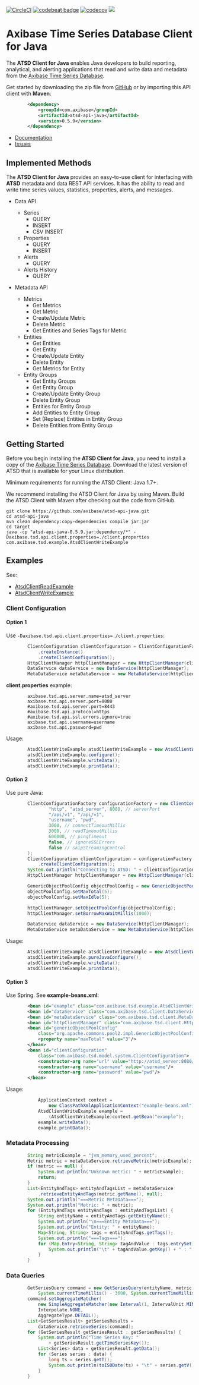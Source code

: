 [![CircleCI](https://circleci.com/gh/axibase/atsd-api-java.svg?style=svg)](https://circleci.com/gh/axibase/atsd-api-java) [![codebeat badge](https://codebeat.co/badges/0d0339b4-9155-4484-8dc6-9bfdf8cc4d09)](https://codebeat.co/projects/github-com-axibase-atsd-api-java) [![codecov](https://codecov.io/gh/axibase/atsd-api-java/branch/master/graph/badge.svg)](https://codecov.io/gh/axibase/atsd-api-java)  [![](https://maven-badges.herokuapp.com/maven-central/com.axibase/atsd-api-java/badge.svg)](https://mvnrepository.com/artifact/com.axibase/atsd-api-java/) 

# Axibase Time Series Database Client for Java

The **ATSD Client for Java** enables Java developers to build reporting, analytical, and alerting applications that read and write data and metadata from the
[Axibase Time Series Database][atsd].

Get started by downloading the zip file from [GitHub][atsd-zip] or by importing this API client with **Maven**:

```xml
        <dependency>
            <groupId>com.axibase</groupId>
            <artifactId>atsd-api-java</artifactId>
            <version>0.5.9</version>
        </dependency>
```

* [Documentation][atsd-api]
* [Issues][atsd-issues]

## Implemented Methods

The **ATSD Client for Java** provides an easy-to-use client for interfacing with **ATSD** metadata and data REST API services.
It has the ability to read and write time series values, statistics, properties, alerts, and messages.

- Data API
    - Series
        - QUERY
        - INSERT
        - CSV INSERT
    - Properties
        - QUERY
        - INSERT
    - Alerts
        - QUERY
    - Alerts History
        - QUERY

- Metadata API
    - Metrics
        - Get Metrics
        - Get Metric
        - Create/Update Metric
        - Delete Metric  
        - Get Entities and Series Tags for Metric
    - Entities
        - Get Entities
        - Get Entity
        - Create/Update Entity
        - Delete Entity
        - Get Metrics for Entity
    - Entity Groups
        - Get Entity Groups
        - Get Entity Group
        - Create/Update Entity Group
        - Delete Entity Group
        - Entities for Entity Group
        - Add Entities to Entity Group
        - Set (Replace) Entities in Entity Group
        - Delete Entities from Entity Group


## Getting Started
Before you begin installing the **ATSD Client for Java**, you need to install a copy of the [Axibase Time Series Database][atsd].
Download the latest version of ATSD that is available for your Linux distribution.

Minimum requirements for running the ATSD Client: Java 1.7+.

We recommend installing the ATSD Client for Java by using Maven. Build the ATSD Client with
Maven after checking out the code from GitHub.

```
git clone https://github.com/axibase/atsd-api-java.git
cd atsd-api-java
mvn clean dependency:copy-dependencies compile jar:jar
cd target
java -cp "atsd-api-java-0.5.9.jar:dependency/*" -Daxibase.tsd.api.client.properties=./client.properties com.axibase.tsd.example.AtsdClientWriteExample
```

## Examples

See:
* [AtsdClientReadExample][atsd-read-example]
* [AtsdClientWriteExample][atsd-write-example]

### Client Configuration

#### Option 1
Use `-Daxibase.tsd.api.client.properties=./client.properties`:

```java
        ClientConfiguration clientConfiguration = ClientConfigurationFactory
            .createInstance()
            .createClientConfiguration();
        HttpClientManager httpClientManager = new HttpClientManager(clientConfiguration);
        DataService dataService = new DataService(httpClientManager);
        MetaDataService metaDataService = new MetaDataService(httpClientManager);
```

**client.properties** example:
```
        axibase.tsd.api.server.name=atsd_server
        axibase.tsd.api.server.port=8080
        #axibase.tsd.api.server.port=8443
        #axibase.tsd.api.protocol=https
        #axibase.tsd.api.ssl.errors.ignore=true
        axibase.tsd.api.username=username
        axibase.tsd.api.password=pwd
```

Usage:
```java
        AtsdClientWriteExample atsdClientWriteExample = new AtsdClientWriteExample();
        atsdClientWriteExample.configure();
        atsdClientWriteExample.writeData();
        atsdClientWriteExample.printData();
```

#### Option 2
Use pure Java:
```java
        ClientConfigurationFactory configurationFactory = new ClientConfigurationFactory(
                "http", "atsd_server", 8080, // serverPort
                "/api/v1", "/api/v1",
                "username", "pwd",
                3000, // connectTimeoutMillis
                3000, // readTimeoutMillis
                600000, // pingTimeout
                false, // ignoreSSLErrors
                false // skipStreamingControl
        );
        ClientConfiguration clientConfiguration = configurationFactory
            .createClientConfiguration();
        System.out.println("Connecting to ATSD: " + clientConfiguration.getMetadataUrl());
        HttpClientManager httpClientManager = new HttpClientManager(clientConfiguration);

        GenericObjectPoolConfig objectPoolConfig = new GenericObjectPoolConfig();
        objectPoolConfig.setMaxTotal(5);
        objectPoolConfig.setMaxIdle(5);

        httpClientManager.setObjectPoolConfig(objectPoolConfig);
        httpClientManager.setBorrowMaxWaitMillis(1000);

        DataService dataService = new DataService(httpClientManager);
        MetaDataService metaDataService = new MetaDataService(httpClientManager);
```

Usage:
```java
        AtsdClientWriteExample atsdClientWriteExample = new AtsdClientWriteExample();
        atsdClientWriteExample.pureJavaConfigure();
        atsdClientWriteExample.writeData();
        atsdClientWriteExample.printData();
```


#### Option 3
Use Spring.
See **example-beans.xml**:
```xml
        <bean id="example" class="com.axibase.tsd.example.AtsdClientWriteExample"/>
        <bean id="dataService" class="com.axibase.tsd.client.DataService"/>
        <bean id="metaDataService" class="com.axibase.tsd.client.MetaDataService"/>
        <bean id="httpClientManager" class="com.axibase.tsd.client.HttpClientManager"/>
        <bean id="genericObjectPoolConfig"
            class="org.apache.commons.pool2.impl.GenericObjectPoolConfig">
            <property name="maxTotal" value="3"/>
        </bean>
        <bean id="clientConfiguration"
            class="com.axibase.tsd.model.system.ClientConfiguration">
            <constructor-arg name="url" value="http://atsd_server:8080/api/v1"/>
            <constructor-arg name="username" value="username"/>
            <constructor-arg name="password" value="pwd"/>
        </bean>
```

Usage:
```java
            ApplicationContext context =
                new ClassPathXmlApplicationContext("example-beans.xml");
            AtsdClientWriteExample example =
                (AtsdClientWriteExample)context.getBean("example");
            example.writeData();
            example.printData();
```

### Metadata Processing
```java
        String metricExample = "jvm_memory_used_percent";
        Metric metric = metaDataService.retrieveMetric(metricExample);
        if (metric == null) {
            System.out.println("Unknown metric: " + metricExample);
            return;
        }
        List<EntityAndTags> entityAndTagsList = metaDataService
            .retrieveEntityAndTags(metric.getName(), null);
        System.out.println("===Metric MetaData===");
        System.out.println("Metric: " + metric);
        for (EntityAndTags entityAndTags : entityAndTagsList) {
            String entityName = entityAndTags.getEntityName();
            System.out.println("\n===Entity MetaData===");
            System.out.println("Entity: " + entityName);
            Map<String, String> tags = entityAndTags.getTags();
            System.out.println("===Tags===");
            for (Map.Entry<String, String> tagAndValue : tags.entrySet()) {
                System.out.println("\t" + tagAndValue.getKey() + " : " + tagAndValue.getValue());
            }
        }
```

### Data Queries
```java
        GetSeriesQuery command = new GetSeriesQuery(entityName, metric.getName(), tags,
            System.currentTimeMillis() - 3600, System.currentTimeMillis());
        command.setAggregateMatcher(
            new SimpleAggregateMatcher(new Interval(1, IntervalUnit.MINUTE),
            Interpolate.NONE,
            AggregateType.DETAIL));
        List<GetSeriesResult> getSeriesResults =
            dataService.retrieveSeries(command);
        for (GetSeriesResult getSeriesResult : getSeriesResults) {
            System.out.println("Time Series Key: "
                + getSeriesResult.getTimeSeriesKey());
            List<Series> data = getSeriesResult.getData();
            for (Series series : data) {
                long ts = series.getT();
                System.out.println(toISODate(ts) + "\t" + series.getV());
            }
        }
```

[atsd]:https://axibase.com/products/axibase-time-series-database/
[atsd-api]:https://github.com/axibase/atsd-docs/blob/master/api/README.md
[atsd-zip]:https://github.com/axibase/atsd-api-java/releases/download/v.0.5.9/atsd-api-java-0.5.9-bin.zip
[atsd-issues]:https://axibase.com/customer-support/
[atsd-read-example]:https://github.com/axibase/atsd-api-java/blob/master/src/main/java/com/axibase/tsd/example/AtsdClientReadExample.java
[atsd-write-example]:https://github.com/axibase/atsd-api-java/blob/master/src/main/java/com/axibase/tsd/example/AtsdClientWriteExample.java
